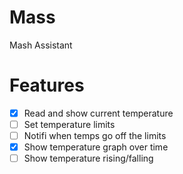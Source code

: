# Mass
 Mash Assistant

# Features

- [x] Read and show current temperature
- [ ] Set temperature limits
- [ ] Notifi when temps go off the limits
- [x] Show temperature graph over time
- [ ] Show temperature rising/falling
